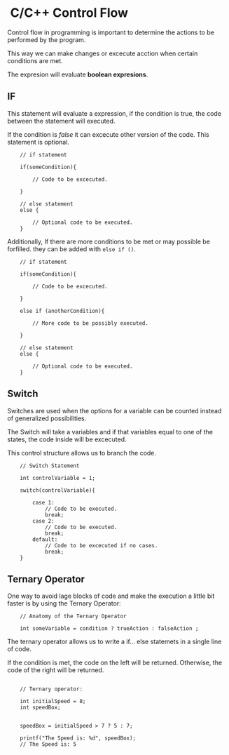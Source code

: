 #  C/C++ Control Flow

Control flow in programming is important to determine the actions to be performed by the program.  

This way we can make changes or excecute acction when certain conditions are met.  

The expresion will evaluate **boolean expresions**.

## IF

This statement will evaluate a expression, if the condition is true, the code between the statement will executed.  

If the condition is *false* it can excecute other version of the code. This statement is optional.

```
    // if statement

    if(someCondition){

        // Code to be excecuted.

    }

    // else statement
    else {

        // Optional code to be executed.  
    }

```

Additionally, If there are more conditions to be met or may possible be forfilled. they can be added with `else if ()`.  

```
    // if statement

    if(someCondition){

        // Code to be excecuted.

    }

    else if (anotherCondition){

        // More code to be possibly executed.  

    }

    // else statement
    else {

        // Optional code to be executed.  
    }

```

## Switch

Switches are used when the options for a variable can be counted instead of generalized possibilities.  

The Switch will take a variables and if that variables equal to one of the states, the code inside will be excecuted.

This control structure allows us to branch the code.  

```
    // Switch Statement

    int controlVariable = 1;

    switch(controlVariable){

        case 1:
            // Code to be executed.  
            break;
        case 2:
            // Code to be executed. 
            break;
        default:
            // Code to be excecuted if no cases.
            break;
    }

```

## Ternary Operator  

One way to avoid lage blocks of code and make the execution a little bit faster is by using the Ternary Operator:

```
    // Anatomy of the Ternary Operator

    int someVariable = condition ? trueAction : falseAction ;

```

The ternary operator allows us to write a if... else statemets in a single line of code. 

If the condition is met,  the code on the left will be returned. Otherwise, the code of the right will be returned. 

```

    // Ternary operator: 

    int initialSpeed = 8;
    int speedBox;
    
    
    speedBox = initialSpeed > 7 ? 5 : 7;
    
    printf("The Speed is: %d", speedBox); 
    // The Speed is: 5

```
